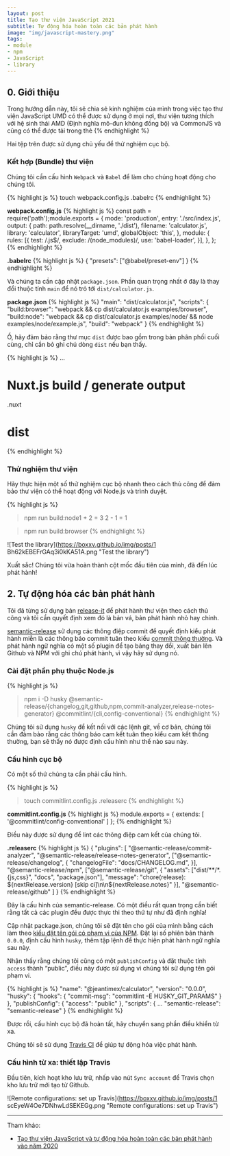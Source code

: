 ```yaml
---
layout: post
title: Tạo thư viện JavaScript 2021
subtitle: Tự động hóa hoàn toàn các bản phát hành
image: "img/javascript-mastery.png"
tags:
- module
- npm
- JavaScript
- library
---
```


## 0. Giới thiệu

Trong hướng dẫn này, tôi sẽ chia sẻ kinh nghiệm của mình trong việc tạo thư viện JavaScript UMD có thể được sử dụng ở mọi nơi, thư viện tương thích với hệ sinh thái AMD (Định nghĩa mô-đun không đồng bộ) và CommonJS và cũng có thể được tải trong thẻ <script>.

Để biết thêm thông tin về AMD, CommonJS và UMD, [David Calhoun](https://www.davidbcalhoun.com/2014/what-is-amd-commonjs-and-umd/) đã viết một blog tuyệt vời để so sánh chúng, rất nên đọc.

Được rồi, hãy bắt đầu!


## Tạo một thư viện JavaScript

Chúng tôi sẽ tạo ra một máy tính cầm tay siêu đơn giản :) 

### Tạo một kho lưu trữ (repository) mới

Truy cập [Github](https://github.com) và tạo một dự án mới có tên là `calculator`, khởi tạo kho lưu trữ bằng README, `.gitignore` và chọn giấy phép. 

![repository](https://boxxv.github.io/img/posts/1 iWRF_3Dpj05_K4Pp-iDK8Q.png "repository")

Sao chép kho lưu trữ mới được tạo và nhập vào thư mục: 

{% highlight js %}
git clone git@github.com:<GH_USERNAME>/calculator.git && cd calculator
{% endhighlight %}


### Khởi tạo gói NPM và cài đặt các phụ thuộc Node.js

Chúng tôi sẽ sử dụng `Webpack` để đóng gói thư viện để phân phối và sử dụng `babel` để giúp xử lý cú pháp `ES6` để thư viện của chúng tôi hoạt động trên hầu hết các trình duyệt. 

{% highlight js %}
npm init -y

npm i -D webpack webpack-cli babel-loader @babel/core @babel/preset-env
{% endhighlight %}


### Xếp lớp (Scaffold) thư viện

Webpack có một hướng dẫn tuyệt vời về [cách tạo thư viện](https://webpack.js.org/guides/author-libraries/), hãy mượn cấu trúc thư mục của nó.

{% highlight js %}
mkdir -p {src,dist,examples/browser,examples/node}

touch src/index.js examples/browser/index.html examples/node/example.js
{% endhighlight %}

Bây giờ cấu trúc thư mục sẽ giống như sau:

{% highlight js %}
.
├── dist
├── examples
│   ├── browser
│   │   └── index.html
│   └── node
│       └── example.js
└── src
    └── index.js
{% endhighlight %}


### Triển khai thư viện
Đã đến lúc triển khai thư viện!

**src/index.js**
{% highlight js %}
module.exports = {
  add: (num1, num2) => num1 + num2,
  sub: (num1, num2) => num1 - num2,
};
{% endhighlight %}

Như bạn có thể thấy, máy tính của chúng tôi rất đơn giản.

**examples/node/example.js**
{% highlight js %}
const {add, sub} = require('./calculator.js');
console.log('1 + 2 = ' + add(1, 2));
console.log('2 - 1 = ' + sub(2, 1));
{% endhighlight %}

**examples/browser/index.html**
{% highlight js %}
<html>
<head>
  <title>Test Calculator</title>
</head>
<body>
  <script src='./calculator.js'></script>
  <script>
    const {add, sub} = calculator;
    console.log('1 + 2 = ' + add(1, 2));
    console.log('2 - 1 = ' + sub(2, 1));
  </script>
</body>
</html>
{% endhighlight %}

Hai tệp trên được sử dụng chủ yếu để thử nghiệm cục bộ.


### Kết hợp (Bundle) thư viện

Chúng tôi cần cấu hình `Webpack` và `Babel` để làm cho chúng hoạt động cho chúng tôi.

{% highlight js %}
touch webpack.config.js .babelrc
{% endhighlight %}

**webpack.config.js**
{% highlight js %}
const path = require('path');module.exports = {
  mode: 'production',
  entry: './src/index.js',
  output: {
    path: path.resolve(__dirname, './dist'),
    filename: 'calculator.js',
    library: 'calculator',
    libraryTarget: 'umd',
    globalObject: 'this',
  },
  module: {
    rules: [{
      test: /\.js$/,
      exclude: /(node_modules)/,
      use: 'babel-loader',
    }],
  },
};
{% endhighlight %}

**.babelrc**
{% highlight js %}
{
  "presets": ["@babel/preset-env"]
}
{% endhighlight %}

Và chúng ta cần cập nhật `package.json`. Phần quan trọng nhất ở đây là thay đổi thuộc tính `main` để nó trỏ tới `dist/calculator.js`.

**package.json**
{% highlight js %}
"main": "dist/calculator.js",
"scripts": {
  "build:browser": "webpack && cp dist/calculator.js examples/browser",
  "build:node": "webpack && cp dist/calculator.js examples/node/ && node examples/node/example.js",
  "build": "webpack"
}
{% endhighlight %}

Ồ, hãy đảm bảo rằng thư mục `dist` được bao gồm trong bản phân phối cuối cùng, chỉ cần bỏ ghi chú dòng `dist` nếu bạn thấy.

{% highlight js %}
...
# Nuxt.js build / generate output
.nuxt
# dist
{% endhighlight %}


### Thử nghiệm thư viện

Hãy thực hiện một số thử nghiệm cục bộ nhanh theo cách thủ công để đảm bảo thư viện có thể hoạt động với Node.js và trình duyệt. 

{% highlight js %}
> npm run build:node1 + 2 = 3
2 - 1 = 1

> npm run build:browser
{% endhighlight %}

![Test the library](https://boxxv.github.io/img/posts/1 Bh62kEBEFrGAq3i0kKA51A.png "Test the library")

Xuất sắc! Chúng tôi vừa hoàn thành cột mốc đầu tiên của mình, đã đến lúc phát hành!


## 2. Tự động hóa các bản phát hành

Tôi đã từng sử dụng bản [release-it](https://github.com/release-it/release-it) để phát hành thư viện theo cách thủ công và tôi cần quyết định xem đó là bản vá, bản phát hành nhỏ hay chính.

[semantic-release](https://github.com/semantic-release/semantic-release) sử dụng các thông điệp commit để quyết định kiểu phát hành miễn là các thông báo commit tuân theo kiểu [commit thông thường](https://www.conventionalcommits.org/en/v1.0.0/). Và phát hành ngữ nghĩa có một số plugin để tạo bảng thay đổi, xuất bản lên Github và NPM với ghi chú phát hành, vì vậy hãy sử dụng nó.


### Cài đặt phần phụ thuộc Node.js

{% highlight js %}
> npm i -D husky @semantic-release/{changelog,git,github,npm,commit-analyzer,release-notes-generator} @commitlint/{cli,config-conventional}
{% endhighlight %}

Chúng tôi sử dụng `husky` để kết nối với các lệnh git, về cơ bản, chúng tôi cần đảm bảo rằng các thông báo cam kết tuân theo kiểu cam kết thông thường, bạn sẽ thấy nó được định cấu hình như thế nào sau này. 

### Cấu hình cục bộ

Có một số thứ chúng ta cần phải cấu hình.

{% highlight js %}
> touch commitlint.config.js .releaserc
{% endhighlight %}

**commitlint.config.js**
{% highlight js %}
module.exports = {
  extends: [
    '@commitlint/config-conventional'
  ]
};
{% endhighlight %}

Điều này được sử dụng để lint các thông điệp cam kết của chúng tôi.

**.releaserc**
{% highlight js %}
{
  "plugins": [
    "@semantic-release/commit-analyzer",
    "@semantic-release/release-notes-generator",
    ["@semantic-release/changelog", {
      "changelogFile": "docs/CHANGELOG.md",
    }],
    "@semantic-release/npm",
    ["@semantic-release/git", {
      "assets": ["dist/**/*.{js,css}", "docs", "package.json"],
      "message": "chore(release): ${nextRelease.version} [skip ci]\n\n${nextRelease.notes}"
    }],
    "@semantic-release/github"
  ]
}
{% endhighlight %}

Đây là cấu hình của semantic-release. Có một điều rất quan trọng cần biết rằng tất cả các plugin đều được thực thi theo thứ tự như đã định nghĩa!

Cập nhật package.json, chúng tôi sẽ đặt tên cho gói của mình bằng cách làm theo [kiểu đặt tên gói có phạm vi của NPM](https://docs.npmjs.com/cli/v7/using-npm/scope). Đặt lại số phiên bản thành `0.0.0`, định cấu hình `husky`, thêm tập lệnh để thực hiện phát hành ngữ nghĩa sau này.

Nhận thấy rằng chúng tôi cũng có một `publishConfig` và đặt thuộc tính `access` thành “public”, điều này được sử dụng vì chúng tôi sử dụng tên gói phạm vi.

{% highlight js %}
"name": "@jeantimex/calculator",
"version": "0.0.0",
"husky": {
  "hooks": {
    "commit-msg": "commitlint -E HUSKY_GIT_PARAMS"
  }
},
"publishConfig": {
  "access": "public"
},
"scripts": {
  ...
  "semantic-release": "semantic-release"
}
{% endhighlight %}

Được rồi, cấu hình cục bộ đã hoàn tất, hãy chuyển sang phần điều khiển từ xa.

Chúng tôi sẽ sử dụng [Travis CI](https://travis-ci.org) để giúp tự động hóa việc phát hành.

### Cấu hình từ xa: thiết lập Travis

Đầu tiên, kích hoạt kho lưu trữ, nhấp vào nút `Sync account` để Travis chọn kho lưu trữ mới tạo từ Github.

![Remote configurations: set up Travis](https://boxxv.github.io/img/posts/1 scEyeW4Oe7DNhwLdSEKEGg.png "Remote configurations: set up Travis")





-----
Tham khảo:
- [Tạo thư viện JavaScript và tự động hóa hoàn toàn các bản phát hành vào năm 2020 ](https://medium.com/@jeantimex/create-a-javascript-library-and-fully-automate-the-releases-ccce93153dbb)
